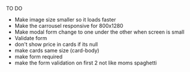 TO DO
* Make image size smaller so it loads faster
* Make the carrousel responsive for 800x1280 
* Make modal form change to one under the other when screen is small
* Validate form
* don't show price in cards if its null
* make cards same size (card-body)
* make form required
* make the form validation on first 2 not like moms spaghetti 
